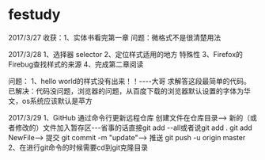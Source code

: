 # festudy
2017/3/27
收获：1、实体书看完第一章
问题：微格式不是很清楚用法

2017/3/28
1、选择器  selector
2、定位样式适用的地方    特殊性
3、Firefox的Firebug查找样式的来源
4、完成第二章阅读

问题：
1、hello world的样式没有出来！！----大哥    求解答这段最简单的代码。
已解决：代码没问题，浏览器的问题，从百度下载的浏览器默认设置的字体为华文，os系统应该默认是苹方

2017/3/29
1、GitHub 通过命令行更新远程仓库
   创建文件在仓库目录-->
   新的（或者修改的）文件加入暂存区---省事的话直接git add --all或者说git add .  git add NewFile-->
   提交  git commit -m "update"-->
   推送  git push -u origin master
2、在进行git命令的时候需要cd到git克隆目录
